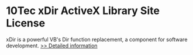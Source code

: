 # 10Tec xDir ActiveX Library Site License
xDir is a powerful VB's Dir function replacement, a component for software development.
[>> Detailed information](https://secure.shareit.com/shareit/product.html?productid=300627437&affiliateid=200057808)